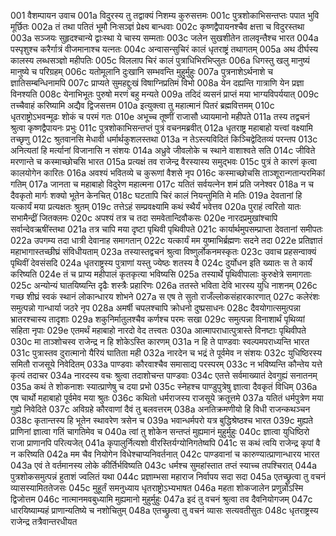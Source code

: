 001  वैशम्पायन उवाच
001a विदुरस्य तु तद्वाक्यं निशम्य कुरुसत्तमः
001c पुत्रशोकाभिसन्तप्तः पपात भुवि मूर्छितः
002a तं तथा पतितं भूमौ निःसञ्ज्ञं प्रेक्ष्य बान्धवाः
002c कृष्णद्वैपायनश्चैव क्षत्ता च विदुरस्तथा
003a सञ्जयः सुहृदश्चान्ये द्वाःस्था ये चास्य सम्मताः
003c जलेन सुखशीतेन तालवृन्तैश्च भारत
004a पस्पृशुश्च करैर्गात्रं वीजमानाश्च यत्नतः
004c अन्वासन्सुचिरं कालं धृतराष्ट्रं तथागतम्
005a अथ दीर्घस्य कालस्य लब्धसञ्ज्ञो महीपतिः
005c विललाप चिरं कालं पुत्राधिभिरभिप्लुतः
006a धिगस्तु खलु मानुष्यं मानुष्ये च परिग्रहम्
006c यतोमूलानि दुःखानि सम्भवन्ति मुहुर्मुहुः
007a पुत्रनाशेऽर्थनाशे च ज्ञातिसम्बन्धिनामपि
007c प्राप्यते सुमहद्दुःखं विषाग्निप्रतिमं विभो
008a येन दह्यन्ति गात्राणि येन प्रज्ञा विनश्यति
008c येनाभिभूतः पुरुषो मरणं बहु मन्यते
009a तदिदं व्यसनं प्राप्तं मया भाग्यविपर्ययात्
009c तच्चैवाहं करिष्यामि अद्यैव द्विजसत्तम
010a इत्युक्त्वा तु महात्मानं पितरं ब्रह्मवित्तमम्
010c धृतराष्ट्रोऽभवन्मूढः शोकं च परमं गतः
010e अभूच्च तूष्णीं राजासौ ध्यायमानो महीपते
011a तस्य तद्वचनं श्रुत्वा कृष्णद्वैपायनः प्रभुः
011c पुत्रशोकाभिसन्तप्तं पुत्रं वचनमब्रवीत्
012a धृतराष्ट्र महाबाहो यत्त्वां वक्ष्यामि तच्छृणु
012c श्रुतवानसि मेधावी धर्मार्थकुशलस्तथा
013a न तेऽस्त्यविदितं किञ्चिद्वेदितव्यं परन्तप
013c अनित्यतां हि मर्त्यानां विजानासि न संशयः
014a अध्रुवे जीवलोके च स्थाने वाशाश्वते सति
014c जीविते मरणान्ते च कस्माच्छोचसि भारत
015a प्रत्यक्षं तव राजेन्द्र वैरस्यास्य समुद्भवः
015c पुत्रं ते कारणं कृत्वा कालयोगेन कारितः
016a अवश्यं भवितव्ये च कुरूणां वैशसे नृप
016c कस्माच्छोचसि ताञ्शूरान्गतान्परमिकां गतिम्
017a जानता च महाबाहो विदुरेण महात्मना
017c यतितं सर्वयत्नेन शमं प्रति जनेश्वर
018a न च दैवकृतो मार्गः शक्यो भूतेन केनचित्
018c घटतापि चिरं कालं नियन्तुमिति मे मतिः
019a देवतानां हि यत्कार्यं मया प्रत्यक्षतः श्रुतम्
019c तत्तेऽहं सम्प्रवक्ष्यामि कथं स्थैर्यं भवेत्तव
020a पुराहं त्वरितो यातः सभामैन्द्रीं जितक्लमः
020c अपश्यं तत्र च तदा समवेतान्दिवौकसः
020e नारदप्रमुखांश्चापि सर्वान्देवऋषींस्तथा
021a तत्र चापि मया दृष्टा पृथिवी पृथिवीपते
021c कार्यार्थमुपसम्प्राप्ता देवतानां समीपतः
022a उपगम्य तदा धात्री देवानाह समागतान्
022c यत्कार्यं मम युष्माभिर्ब्रह्मणः सदने तदा
022e प्रतिज्ञातं महाभागास्तच्छीघ्रं संविधीयताम्
023a तस्यास्तद्वचनं श्रुत्वा विष्णुर्लोकनमस्कृतः
023c उवाच प्रहसन्वाक्यं पृथिवीं देवसंसदि
024a धृतराष्ट्रस्य पुत्राणां यस्तु ज्येष्ठः शतस्य वै
024c दुर्योधन इति ख्यातः स ते कार्यं करिष्यति
024e तं च प्राप्य महीपालं कृतकृत्या भविष्यसि
025a तस्यार्थे पृथिवीपालाः कुरुक्षेत्रे समागताः
025c अन्योन्यं घातयिष्यन्ति दृढैः शस्त्रैः प्रहारिणः
026a ततस्ते भविता देवि भारस्य युधि नाशनम्
026c गच्छ शीघ्रं स्वकं स्थानं लोकान्धारय शोभने
027a स एष ते सुतो राजँल्लोकसंहारकारणात्
027c कलेरंशः समुत्पन्नो गान्धार्या जठरे नृप
028a अमर्षी चपलश्चापि क्रोधनो दुष्प्रसाधनः
028c दैवयोगात्समुत्पन्ना भ्रातरश्चास्य तादृशाः
029a शकुनिर्मातुलश्चैव कर्णश्च परमः सखा
029c समुत्पन्ना विनाशार्थं पृथिव्यां सहिता नृपाः
029e एतमर्थं महाबाहो नारदो वेद तत्त्वतः
030a आत्मापराधात्पुत्रास्ते विनष्टाः पृथिवीपते
030c मा ताञ्शोचस्व राजेन्द्र न हि शोकेऽस्ति कारणम्
031a न हि ते पाण्डवाः स्वल्पमपराध्यन्ति भारत
031c पुत्रास्तव दुरात्मानो यैरियं घातिता मही
032a नारदेन च भद्रं ते पूर्वमेव न संशयः
032c युधिष्ठिरस्य समितौ राजसूये निवेदितम्
033a पाण्डवाः कौरवाश्चैव समासाद्य परस्परम्
033c न भविष्यन्ति कौन्तेय यत्ते कृत्यं तदाचर
034a नारदस्य वचः श्रुत्वा तदाशोचन्त पाण्डवाः
034c एतत्ते सर्वमाख्यातं देवगुह्यं सनातनम्
035a कथं ते शोकनाशः स्यात्प्राणेषु च दया प्रभो
035c स्नेहश्च पाण्डुपुत्रेषु ज्ञात्वा दैवकृतं विधिम्
036a एष चार्थो महाबाहो पूर्वमेव मया श्रुतः
036c कथितो धर्मराजस्य राजसूये क्रतूत्तमे
037a यतितं धर्मपुत्रेण मया गुह्ये निवेदिते
037c अविग्रहे कौरवाणां दैवं तु बलवत्तरम्
038a अनतिक्रमणीयो हि विधी राजन्कथञ्चन
038c कृतान्तस्य हि भूतेन स्थावरेण त्रसेन च
039a भवान्धर्मपरो यत्र बुद्धिश्रेष्ठश्च भारत
039c मुह्यते प्राणिनां ज्ञात्वा गतिं चागतिमेव च
040a त्वां तु शोकेन सन्तप्तं मुह्यमानं मुहुर्मुहुः
040c ज्ञात्वा युधिष्ठिरो राजा प्राणानपि परित्यजेत्
041a कृपालुर्नित्यशो वीरस्तिर्यग्योनिगतेष्वपि
041c स कथं त्वयि राजेन्द्र कृपां वै न करिष्यति
042a मम चैव नियोगेन विधेश्चाप्यनिवर्तनात्
042c पाण्डवानां च कारुण्यात्प्राणान्धारय भारत
043a एवं ते वर्तमानस्य लोके कीर्तिर्भविष्यति
043c धर्मश्च सुमहांस्तात तप्तं स्याच्च तपश्चिरात्
044a पुत्रशोकसमुत्पन्नं हुताशं ज्वलितं यथा
044c प्रज्ञाम्भसा महाराज निर्वापय सदा सदा
045a एतच्छ्रुत्वा तु वचनं व्यासस्यामिततेजसः
045c मुहूर्तं समनुध्याय धृतराष्ट्रोऽभ्यभाषत
046a महता शोकजालेन प्रणुन्नोऽस्मि द्विजोत्तम
046c नात्मानमवबुध्यामि मुह्यमानो मुहुर्मुहुः
047a इदं तु वचनं श्रुत्वा तव दैवनियोगजम्
047c धारयिष्याम्यहं प्राणान्यतिष्ये च नशोचितुम्
048a एतच्छ्रुत्वा तु वचनं व्यासः सत्यवतीसुतः
048c धृतराष्ट्रस्य राजेन्द्र तत्रैवान्तरधीयत